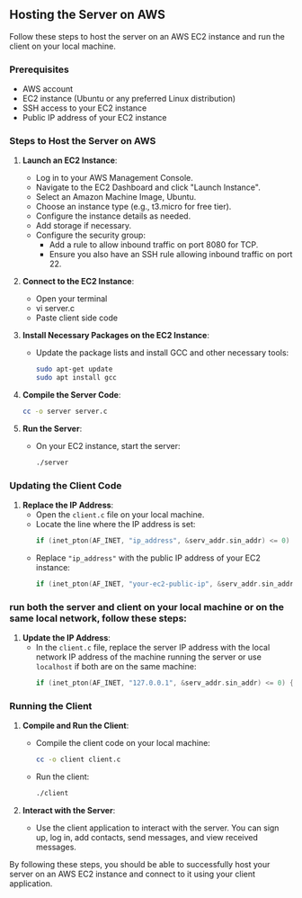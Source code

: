 ## Hosting the Server on AWS

Follow these steps to host the server on an AWS EC2 instance and run the client on your local machine.

### Prerequisites

- AWS account
- EC2 instance (Ubuntu or any preferred Linux distribution)
- SSH access to your EC2 instance
- Public IP address of your EC2 instance

### Steps to Host the Server on AWS

1. **Launch an EC2 Instance**:
   - Log in to your AWS Management Console.
   - Navigate to the EC2 Dashboard and click "Launch Instance".
   - Select an Amazon Machine Image, Ubuntu.
   - Choose an instance type (e.g., t3.micro for free tier).
   - Configure the instance details as needed.
   - Add storage if necessary.
   - Configure the security group:
     - Add a rule to allow inbound traffic on port 8080 for TCP.
     - Ensure you also have an SSH rule allowing inbound traffic on port 22.
      
2. **Connect to the EC2 Instance**:
   - Open your terminal 
   - vi server.c
   - Paste client side code

3. **Install Necessary Packages on the EC2 Instance**:
   - Update the package lists and install GCC and other necessary tools:
     ```sh
     sudo apt-get update
     sudo apt install gcc
     ```

4. **Compile the Server Code**:

     ```sh
     cc -o server server.c
     ```

6. **Run the Server**:
   - On your EC2 instance, start the server:
     ```sh
     ./server
     ```

### Updating the Client Code

1. **Replace the IP Address**:
   - Open the `client.c` file on your local machine.
   - Locate the line where the IP address is set:
     ```c
     if (inet_pton(AF_INET, "ip_address", &serv_addr.sin_addr) <= 0) {
     ```
   - Replace `"ip_address"` with the public IP address of your EC2 instance:
     ```c
     if (inet_pton(AF_INET, "your-ec2-public-ip", &serv_addr.sin_addr) <= 0) {
     ```

### run both the server and client on your local machine or on the same local network, follow these steps:

1. **Update the IP Address**:
   - In the `client.c` file, replace the server IP address with the local network IP address of the machine running the server or use `localhost` if both are on the same machine:
     ```c
     if (inet_pton(AF_INET, "127.0.0.1", &serv_addr.sin_addr) <= 0) {
     ```
### Running the Client

1. **Compile and Run the Client**:
   - Compile the client code on your local machine:
     ```sh
     cc -o client client.c
     ```
   - Run the client:
     ```sh
     ./client
     ```

2. **Interact with the Server**:
   - Use the client application to interact with the server. You can sign up, log in, add contacts, send messages, and view received messages.

By following these steps, you should be able to successfully host your server on an AWS EC2 instance and connect to it using your client application.
